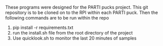 These programs were designed for the PARTI pucks project. This git repository is to be cloned on to the RPI within each PARTI puck. Then the following commands are to be run within the repo

1. pip install -r requirements.txt
1. run the install.sh file from the root directory of the project
1. Use quicklook.sh to monitor the last 20 minutes of samples
